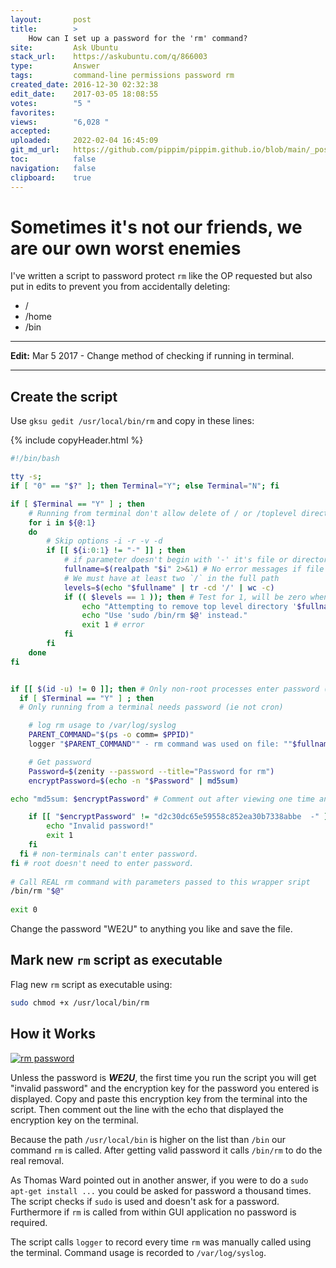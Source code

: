 ```yaml
---
layout:       post
title:        >
    How can I set up a password for the 'rm' command?
site:         Ask Ubuntu
stack_url:    https://askubuntu.com/q/866003
type:         Answer
tags:         command-line permissions password rm
created_date: 2016-12-30 02:32:38
edit_date:    2017-03-05 18:08:55
votes:        "5 "
favorites:    
views:        "6,028 "
accepted:     
uploaded:     2022-02-04 16:45:09
git_md_url:   https://github.com/pippim/pippim.github.io/blob/main/_posts/2016/2016-12-30-How-can-I-set-up-a-password-for-the-_rm_-command_.md
toc:          false
navigation:   false
clipboard:    true
---
```


# Sometimes it's not our friends, we are our own worst enemies

I've written a script to password protect `rm` like the OP requested but also put in edits to prevent you from accidentally deleting:

 - /
 - /home
 - /bin


----------

**Edit:** Mar 5 2017 - Change method of checking if running in terminal.


----------


## Create the script

Use `gksu gedit /usr/local/bin/rm` and copy in these lines:



{% include copyHeader.html %}
``` bash
#!/bin/bash

tty -s;
if [ "0" == "$?" ]; then Terminal="Y"; else Terminal="N"; fi

if [ $Terminal == "Y" ] ; then
    # Running from terminal don't allow delete of / or /toplevel directory even if sudo
    for i in ${@:1}
    do
        # Skip options -i -r -v -d 
        if [[ ${i:0:1} != "-" ]] ; then
            # if parameter doesn't begin with '-' it's file or directory, so get real path.
            fullname=$(realpath "$i" 2>&1) # No error messages if file doens't exist
            # We must have at least two `/` in the full path
            levels=$(echo "$fullname" | tr -cd '/' | wc -c)
            if (( $levels == 1 )); then # Test for 1, will be zero when file doesn't exist.
                echo "Attempting to remove top level directory '$fullname'"
                echo "Use 'sudo /bin/rm $@' instead."
                exit 1 # error
            fi
        fi
    done
fi


if [[ $(id -u) != 0 ]]; then # Only non-root processes enter password (ie "sudo rm ..." is ok)
  if [ $Terminal == "Y" ] ; then
  # Only running from a terminal needs password (ie not cron)

    # log rm usage to /var/log/syslog
    PARENT_COMMAND="$(ps -o comm= $PPID)"   
    logger "$PARENT_COMMAND"" - rm command was used on file: ""$fullname"

    # Get password
    Password=$(zenity --password --title="Password for rm")
    encryptPassword=$(echo -n "$Password" | md5sum)

echo "md5sum: $encryptPassword" # Comment out after viewing one time and updating line below.

    if [[ "$encryptPassword" != "d2c30dc65e59558c852ea30b7338abbe  -" ]]; then
        echo "Invalid password!"
        exit 1
    fi
  fi # non-terminals can't enter password.
fi # root doesn't need to enter password.
    
# Call REAL rm command with parameters passed to this wrapper sript
/bin/rm "$@"
    
exit 0
```

Change the password "WE2U" to anything you like and save the file.

## Mark new `rm` script as executable

Flag new `rm` script as executable using:

``` bash
sudo chmod +x /usr/local/bin/rm
```

## How it Works

[![rm password][1]][1]

Unless the password is ***WE2U***, the first time you run the script you will get "invalid password" and the encryption key for the password you entered is displayed. Copy and paste this encryption key from the terminal into the script. Then comment out the line with the echo that displayed the encryption key on the terminal.

Because the path `/usr/local/bin` is higher on the list than `/bin` our command `rm` is called. After getting valid password it calls `/bin/rm` to do the real removal.

As Thomas Ward pointed out in another answer, if you were to do a `sudo apt-get install ...` you could be asked for password a thousand times. The script checks if `sudo` is used and doesn't ask for a password. Furthermore if `rm` is called from within GUI application no password is required.

The script calls `logger` to record every time `rm` was manually called using the terminal. Command usage is recorded to `/var/log/syslog`.

  [1]: https://i.stack.imgur.com/HvKlZ.png
